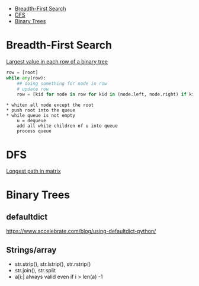 <!-- MarkdownTOC -->

- [Breadth-First Search](#breadth-first-search)
- [DFS](#dfs)
- [Binary Trees](#binary-trees)

<!-- /MarkdownTOC -->


<a name="breadth-first-search"></a>

# Breadth-First Search

[Largest value in each row of a binary tree](https://leetcode.com/problems/find-largest-value-in-each-tree-row/description/)
```python
row = [root]
while any(row):
    ## doing something for node in row
    # update row 
    row = [kid for node in row for kid in (node.left, node.right) if kid]

```

```
* whiten all node except the root 
* push root into the queue
* while queue is not empty 
    u = dequeue 
    add all white children of u into queue 
    process queue 
```
<a name="dfs"></a>

# DFS 

[Longest path in matrix](https://discuss.leetcode.com/topic/66065/python-dfs-bests-85-tips-for-all-dfs-in-matrix-question)

<a name="binary-trees"></a>

# Binary Trees 



## defaultdict
https://www.accelebrate.com/blog/using-defaultdict-python/



## Strings/array 
- str.strip(), str.lstrip(), str.rstrip() 
- str.join(), str.split 
- a[i:] always valid even if i > len(a) -1
